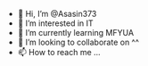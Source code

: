 - 👋 Hi, I’m @Asasin373
- 👀 I’m interested in IT
- 🌱 I’m currently learning MFYUA
- 💞️ I’m looking to collaborate on ^^
- 📫 How to reach me ...

<!---
Asasin373/Asasin373 is a ✨ special ✨ repository because its `README.md` (this file) appears on your GitHub profile.
You can click the Preview link to take a look at your changes.
--->

